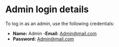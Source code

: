 # Admin login details

To log in as an admin, use the following credentials:

- **Name:** Admin
-**Email:** Admin@mail.com
- **Password:** Admin@mail.com
